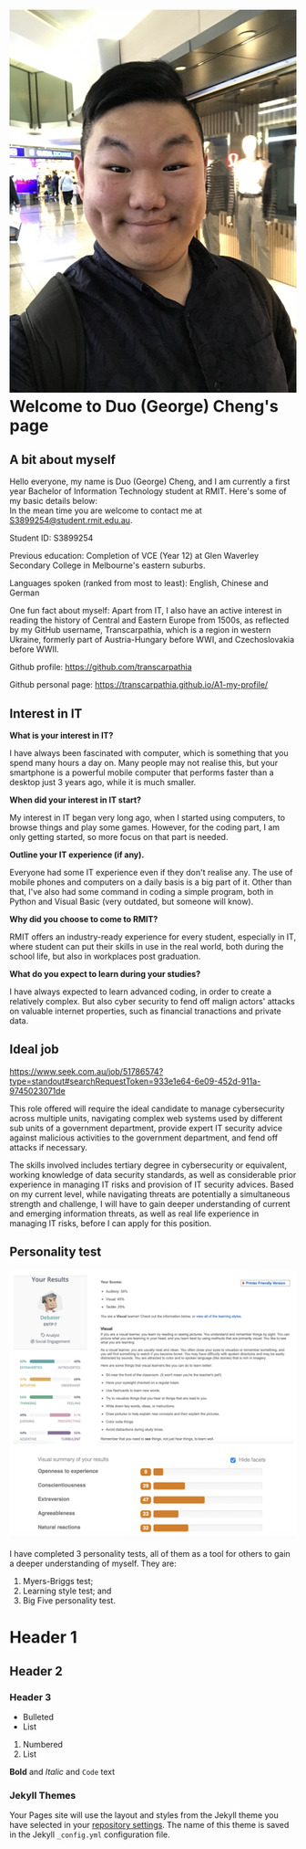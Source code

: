 # ![Image](IMG_8373.JPG)<br>Welcome to Duo (George) Cheng's page


## A bit about myself

Hello everyone, my name is Duo (George) Cheng, and I am currently a first year Bachelor of Information Technology student at RMIT. Here's some of my basic details below: <br> 
In the mean time you are welcome to contact me at S3899254@student.rmit.edu.au.

Student ID: S3899254

Previous education: Completion of VCE (Year 12) at Glen Waverley Secondary College in Melbourne's eastern suburbs.

Languages spoken (ranked from most to least): English, Chinese and German

One fun fact about myself: Apart from IT, I also have an active interest in reading the history of Central and Eastern Europe from 1500s, as reflected by my GitHub username, Transcarpathia, which is a region in western Ukraine, formerly part of Austria-Hungary before WWI, and Czechoslovakia before WWII.

Github profile: https://github.com/transcarpathia

Github personal page: https://transcarpathia.github.io/A1-my-profile/

## Interest in IT

**What is your interest in IT?**

I have always been fascinated with computer, which is something that you spend many hours a day on. Many people may not realise this, but your smartphone is a powerful mobile computer that performs faster than a desktop just 3 years ago, while it is much smaller.

**When did your interest in IT start?**

My interest in IT began very long ago, when I started using computers, to browse things and play some games. However, for the coding part, I am only getting started, so more focus on that part is needed.

**Outline your IT experience (if any).**

Everyone had some IT experience even if they don't realise any. The use of mobile phones and computers on a daily basis is a big part of it. Other than that, I've also had some command in coding a simple program, both in Python and Visual Basic (very outdated, but someone will know).

**Why did you choose to come to RMIT?**

RMIT offers an industry-ready experience for every student, especially in IT, where student can put their skills in use in the real world, both during the school life, but also in workplaces post graduation.

**What do you expect to learn during your studies?**

I have always expected to learn advanced coding, in order to create a relatively complex. But also cyber security to fend off malign actors' attacks on valuable internet properties, such as financial tranactions and private data.

## Ideal job

https://www.seek.com.au/job/51786574?type=standout#searchRequestToken=933e1e64-6e09-452d-911a-9745023071de

This role offered will require the ideal candidate to manage cybersecurity across multiple units, navigating complex web systems used by different sub units of a government department, provide expert IT security advice against malicious activities to the government department, and fend off attacks if necessary.

The skills involved includes tertiary degree in cybersecurity or equivalent, working knowledge of data security standards, as well as considerable prior experience in managing IT risks and provision of IT security advices. Based on my current level, while navigating threats are potentially a simultaneous strength and challenge, I will have to gain deeper understanding of current and emerging information threats, as well as real life experience in managing IT risks, before I can apply for this position.

## Personality test

![Image](personality.JPG)

I have completed 3 personality tests, all of them as a tool for others to gain a deeper understanding of myself. They are:

1. Myers-Briggs test;
2. Learning style test; and
3. Big Five personality test.



# Header 1
## Header 2
### Header 3

- Bulleted
- List

1. Numbered
2. List

**Bold** and _Italic_ and `Code` text

### Jekyll Themes

Your Pages site will use the layout and styles from the Jekyll theme you have selected in your [repository settings](https://github.com/transcarpathia/A1-my-profile/settings). The name of this theme is saved in the Jekyll `_config.yml` configuration file.
